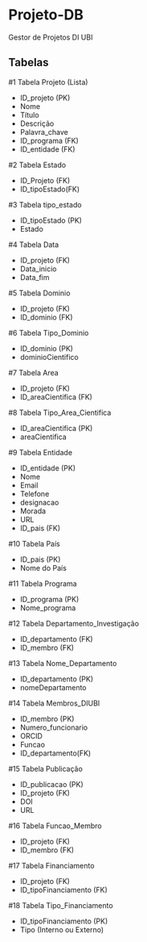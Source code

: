 # Projeto-DB
Gestor de Projetos DI UBI

## Tabelas 

#1 Tabela Projeto (Lista)
- ID_projeto (PK)
- Nome
- Título
- Descrição
- Palavra_chave
- ID_programa (FK)
- ID_entidade (FK)

#2 Tabela Estado
- ID_Projeto (FK)
- ID_tipoEstado(FK)

#3 Tabela tipo_estado
- ID_tipoEstado (PK)
- Estado

#4 Tabela Data
- ID_projeto (FK)
- Data_inicio
- Data_fim

#5 Tabela Dominio
- ID_projeto (FK)
- ID_dominio (FK)

#6 Tabela Tipo_Dominio
- ID_dominio (PK)
- dominioCientifico

#7 Tabela Area
- ID_projeto (FK)
- ID_areaCientifica (FK)

#8 Tabela Tipo_Area_Cientifica
- ID_areaCientifica (PK)
- areaCientifica
  
#9 Tabela Entidade
- ID_entidade (PK)
- Nome
- Email
- Telefone
- designacao
- Morada
- URL
- ID_pais (FK)

#10 Tabela País
- ID_pais (PK)
- Nome do País

#11 Tabela Programa
- ID_programa (PK)
- Nome_programa

#12 Tabela Departamento_Investigação 
- ID_departamento (FK)
- ID_membro (FK)

#13 Tabela Nome_Departamento
- ID_departamento (PK)
- nomeDepartamento
  
#14 Tabela Membros_DIUBI
- ID_membro (PK)
- Numero_funcionario
- ORCID
- Funcao
- ID_departamento(FK)

#15 Tabela Publicação
- ID_publicacao (PK)
- ID_projeto (FK)
- DOI
- URL

#16 Tabela Funcao_Membro
- ID_projeto (FK)
- ID_membro (FK)

#17 Tabela Financiamento
- ID_projeto (FK)
- ID_tipoFinanciamento (FK)

#18 Tabela Tipo_Financiamento
- ID_tipoFinanciamento (PK)
- Tipo (Interno ou Externo)
